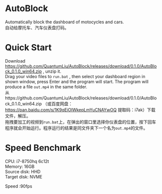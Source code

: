 # AutoBlock
Automatically block the dashboard of motocycles and cars.   
自动给摩托车、汽车仪表盘打码。  
# Quick Start  
Download https://github.com/QuantumLiu/AutoBlock/releases/download/0.1.0/AutoBlock_0.1.0_win64.zip , unzip it.  
Drag your video files to `run.bat` , then select your dashboard region in shown window, press Enter and the program will start. The program will produce a file `out.mp4` in the same folder.  
从https://github.com/QuantumLiu/AutoBlock/releases/download/0.1.0/AutoBlock_0.1.0_win64.zip （或百度网盘：https://pan.baidu.com/s/1K9qEiOlWkepLmYuCNAYwOQ 
提取码：i7ak）下载文件，解压。  
拖拽要加工的视频到`run.bat`上，在弹出的窗口里选择你仪表盘的位置，按下回车程序就会开始运行。程序运行的结果是同文件夹下一个名为`out.mp4`的文件。  
# Speed Benchmark  
CPU: i7-8750hq 6c12t  
Memory: 16GB  
Source disk: HHD  
Target disk: NVME  

Speed :90fps  
